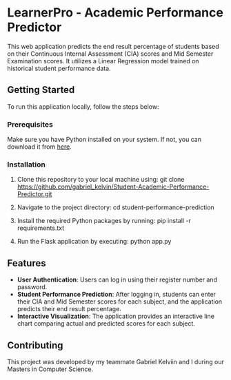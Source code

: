 # LearnerPro - Academic Performance Predictor

This web application predicts the end result percentage of students based on their Continuous Internal Assessment (CIA) scores and Mid Semester Examination scores. It utilizes a Linear Regression model trained on historical student performance data.

## Getting Started

To run this application locally, follow the steps below:

### Prerequisites

Make sure you have Python installed on your system. If not, you can download it from [here](https://www.python.org/downloads/).

### Installation

1. Clone this repository to your local machine using:
git clone https://github.com/gabriel_kelvin/Student-Academic-Performance-Predictor.git

2. Navigate to the project directory:
cd student-performance-prediction

3. Install the required Python packages by running:
pip install -r requirements.txt

4. Run the Flask application by executing:
python app.py

## Features

- **User Authentication**: Users can log in using their register number and password.
- **Student Performance Prediction**: After logging in, students can enter their CIA and Mid Semester scores for each subject, and the application predicts their end result percentage.
- **Interactive Visualization**: The application provides an interactive line chart comparing actual and predicted scores for each subject.

## Contributing

This project was developed by my teammate Gabriel Kelviin and I during our Masters in Computer Science.
